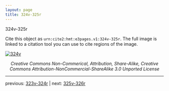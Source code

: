 ```yaml
---
layout: page
title: 324v-325r
---
```


324v-325r

Cite this object as `urn:cite2:hmt:e3pages.v1:324v-325r`.  The full image is linked to a citation tool you can use to cite regions of the image.

[![324v](http://www.homermultitext.org/iipsrv?IIIF=/project/homer/pyramidal/deepzoom/hmt/e3bifolio/v1/null.tif/full/800,/0/default.jpg)](http://www.homermultitext.org/ict2/?urn=urn:cite2:hmt:e3bifolio.v1:null) 

<p style="text-align: center; font-style: italic;">Creative Commons Non-Commerical, Attribution, Share-Alike, Creative Commons Attribution-NonCommercial-ShareAlike 3.0 Unported License</p>

---

previous: [323v-324r](../323v-324r/) | next: [325v-326r](../325v-326r/)